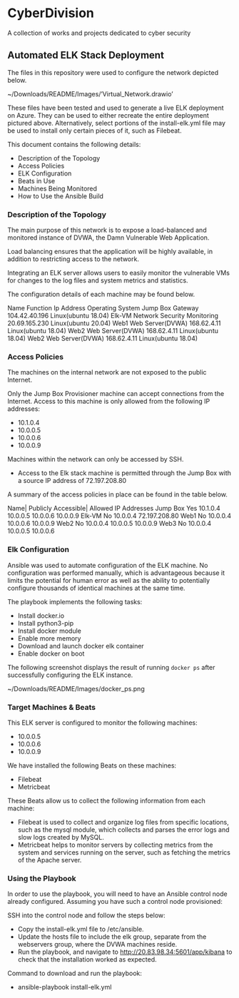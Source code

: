# CyberDivision
A collection of works and projects dedicated to cyber security
## Automated ELK Stack Deployment

The files in this repository were used to configure the network depicted below.

~/Downloads/README/Images/’Virtual_Network.drawio’



These files have been tested and used to generate a live ELK deployment on Azure. They can be used to either recreate the entire deployment pictured above. Alternatively, select portions of the install-elk.yml  file may be used to install only certain pieces of it, such as Filebeat.

This document contains the following details:
- Description of the Topology
- Access Policies
- ELK Configuration
- Beats in Use
- Machines Being Monitored
- How to Use the Ansible Build


### Description of the Topology

The main purpose of this network is to expose a load-balanced and monitored instance of DVWA, the Damn Vulnerable Web Application.

Load balancing ensures that the application will be highly available, in addition to restricting access to the network.

Integrating an ELK server allows users to easily monitor the vulnerable VMs for changes to the log files and system metrics and statistics.

The configuration details of each machine may be found below.

Name		               Function                         Ip Address                     Operating System
Jump Box
Gateway
104.42.40.196
Linux(ubuntu 18.04)
Elk-VM
Network Security Monitoring
20.69.165.230
Linux(ubuntu 20.04)
Web1
Web Server(DVWA)
168.62.4.11
Linux(ubuntu 18.04)
Web2
Web Server(DVWA)
168.62.4.11
Linux(ubuntu 18.04)
Web2
Web Server(DVWA)
168.62.4.11
Linux(ubuntu 18.04)



### Access Policies

The machines on the internal network are not exposed to the public Internet.

Only the Jump Box Provisioner machine can accept connections from the Internet. Access to this machine is only allowed from the following IP addresses:
- 10.1.0.4
- 10.0.0.5
- 10.0.0.6
- 10.0.0.9

Machines within the network can only be accessed by SSH.
- Access to the Elk stack machine is permitted through the Jump Box with a source IP address of 72.197.208.80






A summary of the access policies in place can be found in the table below.

Name|                                          Publicly Accessible|                     Allowed IP Addresses
Jump Box                                      Yes                                     10.1.0.4  10.0.0.5  10.0.0.6 10.0.0.9
Elk-VM                                        No                                      10.0.0.4  72.197.208.80
Web1                                          No                                      10.0.0.4  10.0.0.6  10.0.0.9
Web2                                          No                                      10.0.0.4  10.0.0.5  10.0.0.9
Web3                                          No                                      10.0.0.4  10.0.0.5  10.0.0.6


### Elk Configuration

Ansible was used to automate configuration of the ELK machine. No configuration was performed manually, which is advantageous because it limits the potential for human error as well as the ability to potentially configure thousands of identical machines at the same time.

The playbook implements the following tasks:
- Install docker.io
- Install python3-pip
- Install docker module
- Enable more memory
- Download and launch docker elk container
- Enable docker on boot

The following screenshot displays the result of running `docker ps` after successfully configuring the ELK instance.

~/Downloads/README/Images/docker_ps.png



### Target Machines & Beats

This ELK server is configured to monitor the following machines:
- 10.0.0.5
- 10.0.0.6
- 10.0.0.9

We have installed the following Beats on these machines:
- Filebeat
- Metricbeat

These Beats allow us to collect the following information from each machine:
- Filebeat is used to collect and organize log files from specific locations, such as the mysql module, which collects and parses the error logs and slow logs created by MySQL.
- Metricbeat helps to monitor servers by collecting metrics from the system and services running on the server, such as fetching the metrics of the Apache server.

### Using the Playbook

In order to use the playbook, you will need to have an Ansible control node already configured. Assuming you have such a control node provisioned:

SSH into the control node and follow the steps below:
- Copy the install-elk.yml file to /etc/ansible.
- Update the hosts file to include the elk group, separate from the webservers group, where the DVWA machines reside.
- Run the playbook, and navigate to http://20.83.98.34:5601/app/kibana to check that the installation worked as expected.

Command to download and run the playbook:
- ansible-playbook install-elk.yml
